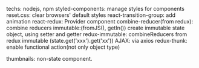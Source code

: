 techs:
nodejs, npm
styled-components: manage styles for components
reset.css: clear browsers' default styles
react-transition-group: add animation
react-redux: Provider component
combine-reducer(from redux): combine reducers
immutable:(fromJS(), getIn()) create immutable state object, using setter and getter
redux-immutable: combineReducers from redux immutable (state.get('xxx').get('xx'))
AJAX: via axios
redux-thunk: enable functional action(not only object type)

thumbnails:
non-state component.
